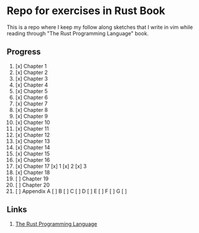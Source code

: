 # Repo for exercises in Rust Book

This is a repo where I keep my follow along sketches that I write in vim while reading through "The Rust Programming Language" book.

## Progress

1. [x] Chapter 1
1. [x] Chapter 2
1. [x] Chapter 3
1. [x] Chapter 4
1. [x] Chapter 5
1. [x] Chapter 6
1. [x] Chapter 7
1. [x] Chapter 8
1. [x] Chapter 9
1. [x] Chapter 10
1. [x] Chapter 11
1. [x] Chapter 12
1. [x] Chapter 13
1. [x] Chapter 14
1. [x] Chapter 15
1. [x] Chapter 16
1. [x] Chapter 17
    [x] 1
    [x] 2
    [x] 3
1. [x] Chapter 18
1. [ ] Chapter 19
1. [ ] Chapter 20
1. [ ] Appendix
    A [ ]
    B [ ]
    C [ ]
    D [ ]
    E [ ]
    F [ ]
    G [ ]


## Links

1. [The Rust Programming Language](https://doc.rust-lang.org/book)
